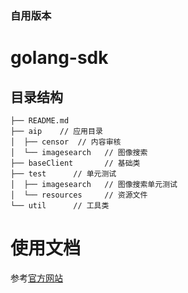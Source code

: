 ### 自用版本

# golang-sdk

## 目录结构

```
├── README.md
├── aip    // 应用目录
│  ├── censor  // 内容审核
│  └── imagesearch   // 图像搜索
├── baseClient       // 基础类
├── test      // 单元测试
│  ├── imagesearch   // 图像搜索单元测试
│  └── resources     // 资源文件
└── util      // 工具类
```

# 使用文档

参考[官方网站](http://ai.baidu.com/docs#/Begin/top)
